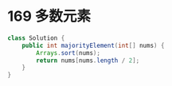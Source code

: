 # 169 多数元素

```java
class Solution {
    public int majorityElement(int[] nums) {
        Arrays.sort(nums);
        return nums[nums.length / 2];
    }
}
```
